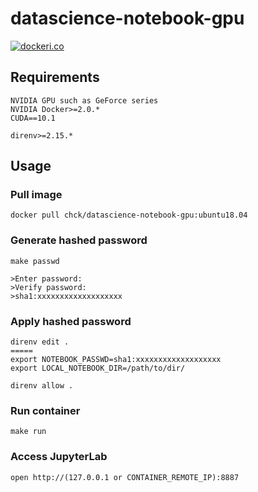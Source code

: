 # datascience-notebook-gpu

[![dockeri.co](https://dockeri.co/image/chck/datascience-notebook-gpu)](https://hub.docker.com/r/chck/datascience-notebook-gpu)

## Requirements
```
NVIDIA GPU such as GeForce series
NVIDIA Docker>=2.0.*
CUDA==10.1

direnv>=2.15.*
```

## Usage

### Pull image
```
docker pull chck/datascience-notebook-gpu:ubuntu18.04
```

### Generate hashed password
```shell
make passwd

>Enter password:
>Verify password:
>sha1:xxxxxxxxxxxxxxxxxxx
```

### Apply hashed password
```
direnv edit .
=====
export NOTEBOOK_PASSWD=sha1:xxxxxxxxxxxxxxxxxxx
export LOCAL_NOTEBOOK_DIR=/path/to/dir/
```

```
direnv allow .
```

### Run container
```
make run
```

### Access JupyterLab
``` 
open http://(127.0.0.1 or CONTAINER_REMOTE_IP):8887
```
